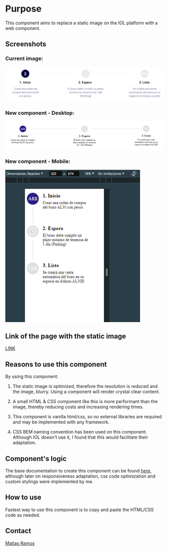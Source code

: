 # Purpose

This component aims to replace a static image on the IOL platform with a web component.


## Screenshots

### Current image:
![Desktop](/screenshot_stepper_current.png)

### New component - Desktop:
![Desktop](/screenshot_stepper_desktop.png)

### New component - Mobile:
![Mobile](/screenshot_stepper_mobile.png)

## Link of the page with the static image

[LINK](https://iol.invertironline.com/DolarMEP)


## Reasons to use this component

By using this component: 

1. The static image is optimized, therefore the resolution is reduced and the image, blurry. Using a component will render crystal clear content.

2. A small HTML & CSS component like this is more performant than the image, thereby reducing costs and increasing rendering times.

3. This component is vanilla html/css, so no external libraries are required and may be implemented with any framework.

4. CSS BEM naming convention has been used on this component. Although IOL doesn't use it, I found that this would facilitate their adaptation.


## Component's logic

The base documentation to create this component can be found [here](https://ishadeed.com/article/stepper-component-html-css/), although later on responsiveness adaptation, css code optimization and custom stylings were implemented by me.


## How to use

Fastest way to use this component is to copy and paste the HTML/CSS code as needed.


## Contact

[Matias Ramos](https://www.linkedin.com/in/matias-ramos-computacion/)